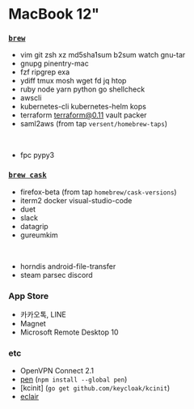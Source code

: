 MacBook 12"
========

### [`brew`]
- vim git zsh xz md5sha1sum b2sum watch gnu-tar
- gnupg pinentry-mac
- fzf ripgrep exa
- ydiff tmux mosh wget fd jq htop
- ruby node yarn python go shellcheck
- awscli
- kubernetes-cli kubernetes-helm kops
- terraform terraform@0.11 vault packer
- saml2aws (from tap `versent/homebrew-taps`)

&nbsp;

- fpc pypy3

### [`brew cask`]
- firefox-beta (from tap `homebrew/cask-versions`)
- iterm2 docker visual-studio-code
- duet
- slack
- datagrip
- gureumkim

&nbsp;

- horndis android-file-transfer
- steam parsec discord

### App Store
- 카카오톡, LINE
- Magnet
- Microsoft Remote Desktop 10

### etc
- OpenVPN Connect 2.1
- [pen] (`npm install --global pen`)
- [kcinit] (`go get github.com/keycloak/kcinit`)
- [eclair](https://github.com/devsisters/eclair)

[`brew`]: http://brew.sh
[`brew cask`]: https://caskroom.github.io/
[pen]: https://github.com/utatti/pen
